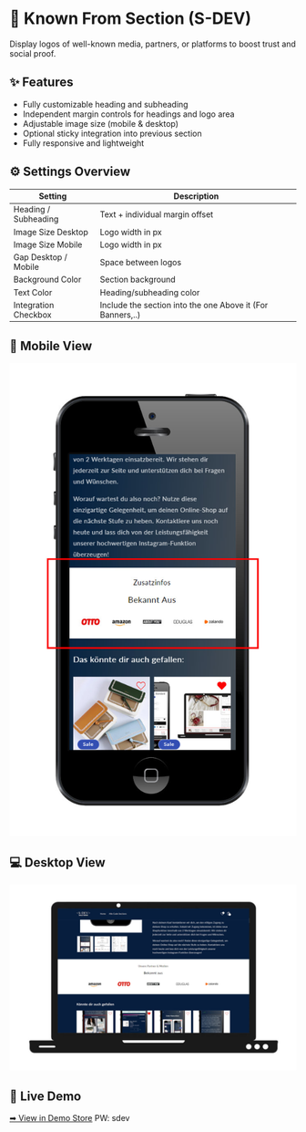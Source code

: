 # 📰 Known From Section (S-DEV)

Display logos of well-known media, partners, or platforms to boost trust and social proof.

## ✨ Features

- Fully customizable heading and subheading
- Independent margin controls for headings and logo area
- Adjustable image size (mobile & desktop)
- Optional sticky integration into previous section
- Fully responsive and lightweight

## ⚙️ Settings Overview

| Setting               | Description                                         		|
|------------------------|--------------------------------------------------------------|
| Heading / Subheading   | Text + individual margin offset                    		|
| Image Size Desktop     | Logo width in px                                  		|
| Image Size Mobile      | Logo width in px                                  		|
| Gap Desktop / Mobile   | Space between logos                               		|
| Background Color       | Section background                               		|
| Text Color             | Heading/subheading color                         		|
| Integration Checkbox   | Include the section into the one Above it (For Banners,..) 	|

## 📱 Mobile View

![Mobile Screenshot](KnownFrom_mobile.jpg)

## 💻 Desktop View

![Desktop Screenshot](KnownFrom_desktop.jpg)

## 🔗 Live Demo

[➡ View in Demo Store](https://testshopstefanegger.myshopify.com/products/known-from)
PW: sdev
